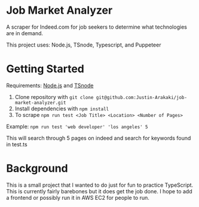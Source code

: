 # Job Market Analyzer

A scraper for Indeed.com for job seekers to determine what technologies are in demand.

This project uses: Node.js, TSnode, Typescript, and Puppeteer

# Getting Started

Requirements: [Node.js](https://nodejs.org/) and [TSnode](https://typestrong.org/ts-node/)

1. Clone repository with `git clone git@github.com:Justin-Arakaki/job-market-analyzer.git`
2. Install dependencies with `npm install`
3. To scrape `npm run test <Job Title> <Location> <Number of Pages>`

Example: `npm run test 'web developer' 'los angeles' 5`

This will search through 5 pages on indeed and search for keywords found in test.ts

# Background

This is a small project that I wanted to do just for fun to practice TypeScript. This is currently fairly barebones but it does get the job done. I hope to add a frontend or possibly run it in AWS EC2 for people to run.

